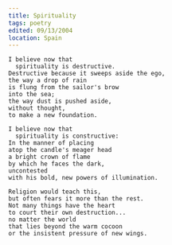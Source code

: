 ```yaml
---
title: Spirituality
tags: poetry
edited: 09/13/2004
location: Spain
---
```


    I believe now that
      spirituality is destructive.
    Destructive because it sweeps aside the ego,
    the way a drop of rain
    is flung from the sailor's brow
    into the sea;
    the way dust is pushed aside,
    without thought,
    to make a new foundation.

    I believe now that
      spirituality is constructive:
    In the manner of placing
    atop the candle's meager head
    a bright crown of flame
    by which he faces the dark,
    uncontested
    with his bold, new powers of illumination.

    Religion would teach this,
    but often fears it more than the rest.
    Not many things have the heart
    to court their own destruction...
    no matter the world
    that lies beyond the warm cocoon
    or the insistent pressure of new wings.


